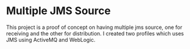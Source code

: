 # Multiple JMS Source

This project is a proof of concept on having multiple jms source, one for receiving and the other for distribution. I
created two profiles which uses JMS using ActiveMQ and WebLogic.